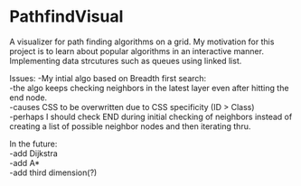 # PathfindVisual
A visualizer for path finding algorithms on a grid.
My motivation for this project is to learn about popular algorithms in an interactive manner. 
Implementing  data strcutures such as queues using linked list. 

Issues:
-My intial algo based on Breadth first search:  
  -the algo keeps checking neighbors in the latest layer even after hitting the end node.   
    -causes CSS to be overwritten due to CSS specificity (ID > Class)  
    -perhaps I should check END during initial checking of neighbors instead of creating a list of possible neighbor nodes and then iterating thru.   
    
In the future:  
-add Dijkstra  
-add A*   
-add third dimension(?)   
